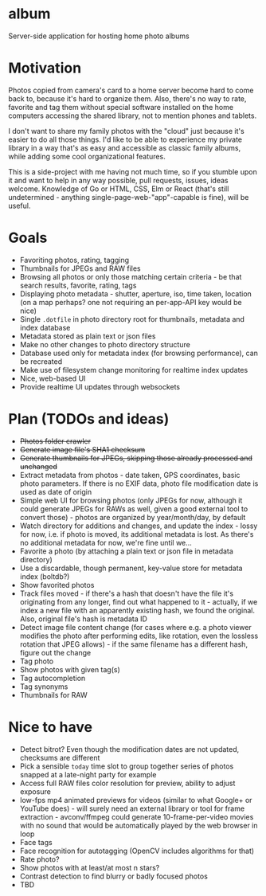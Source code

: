 # album
Server-side application for hosting home photo albums

# Motivation

Photos copied from camera's card to a home server become hard to come back to, because it's hard to organize them. Also, there's no way to rate, favorite and tag them without special software installed on the home computers accessing the shared library, not to mention phones and tablets.

I don't want to share my family photos with the "cloud" just because it's easier to do all those things. I'd like to be able to experience my private library in a way that's as easy and accessible as classic family albums, while adding some cool organizational features.

This is a side-project with me having not much time, so if you stumble upon it and want to help in any way possible, pull requests, issues, ideas welcome. Knowledge of Go or HTML, CSS, Elm or React (that's still undetermined - anything single-page-web-"app"-capable is fine), will be useful.

# Goals

- Favoriting photos, rating, tagging
- Thumbnails for JPEGs and RAW files
- Browsing all photos or only those matching certain criteria - be that search results, favorite, rating, tags
- Displaying photo metadata - shutter, aperture, iso, time taken, location (on a map perhaps? one not requiring an per-app-API key would be nice)
- Single `.dotfile` in photo directory root for thumbnails, metadata and index database
- Metadata stored as plain text or json files
- Make no other changes to photo directory structure
- Database used only for metadata index (for browsing performance), can be recreated
- Make use of filesystem change monitoring for realtime index updates
- Nice, web-based UI
- Provide realtime UI updates through websockets

# Plan (TODOs and ideas)

- ~~Photos folder crawler~~
- ~~Generate image file's SHA1 checksum~~
- ~~Generate thumbnails for JPEGs, skipping those already processed and unchanged~~
- Extract metadata from photos - date taken, GPS coordinates, basic photo parameters. If there is no EXIF data, photo file modification date is used as date of origin
- Simple web UI for browsing photos (only JPEGs for now, although it could generate JPEGs for RAWs as well, given a good external tool to convert those) - photos are organized by year/month/day, by default
- Watch directory for additions and changes, and update the index - lossy for now, i.e. if photo is moved, its additional metadata is lost. As there's no additional metadata for now, we're fine until we…
- Favorite a photo (by attaching a plain text or json file in metadata directory)
- Use a discardable, though permanent, key-value store for metadata index (boltdb?)
- Show favorited photos
- Track files moved - if there's a hash that doesn't have the file it's originating from any longer, find out what happened to it - actually, if we index a new file with an apparently existing hash, we found the original. Also, original file's hash is metadata ID
- Detect image file content change (for cases where e.g. a photo viewer modifies the photo after performing edits, like rotation, even the lossless rotation that JPEG allows) - if the same filename has a different hash, figure out the change
- Tag photo
- Show photos with given tag(s)
- Tag autocompletion
- Tag synonyms
- Thumbnails for RAW

# Nice to have
- Detect bitrot? Even though the modification dates are not updated, checksums are different
- Pick a sensible `today` time slot to group together series of photos snapped at a late-night party for example
- Access full RAW files color resolution for preview, ability to adjust exposure
- low-fps mp4 animated previews for videos (similar to what Google+ or YouTube does) - will surely need an external library or tool for frame extraction - avconv/ffmpeg could generate 10-frame-per-video movies with no sound that would be automatically played by the web browser in loop
- Face tags
- Face recognition for autotagging (OpenCV includes algorithms for that)
- Rate photo?
- Show photos with at least/at most n stars?
- Contrast detection to find blurry or badly focused photos
- TBD

